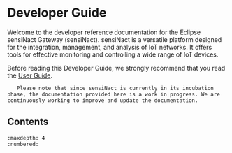 # Developer Guide

Welcome to the developer reference documentation for the Eclipse sensiNact Gateway (sensiNact). sensiNact is a versatile platform designed for the integration, management, and analysis of IoT networks. It offers tools for effective monitoring and controlling a wide range of IoT devices.

Before reading this Developer Guide, we strongly recommend that you read the
[User Guide](../user-guide/index.md).


```{warning}
   Please note that since sensiNact is currently in its incubation phase, the documentation provided here is a work in progress. We are continuously working to improve and update the documentation.
```

## Contents

```{toctree}
:maxdepth: 4
:numbered:
```
